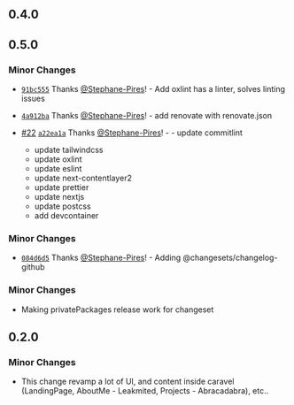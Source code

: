 ## 0.4.0

## 0.5.0

### Minor Changes

- [`91bc555`](https://github.com/Stephane-Pires/caravel/commit/91bc555d35030ebb9116afa4b18847941b0f119c) Thanks [@Stephane-Pires](https://github.com/Stephane-Pires)! - Add oxlint has a linter, solves linting issues

- [`4a912ba`](https://github.com/Stephane-Pires/caravel/commit/4a912ba9ec3fbaca166f86b13e61744d0daa5f72) Thanks [@Stephane-Pires](https://github.com/Stephane-Pires)! - add renovate with renovate.json

- [#22](https://github.com/Stephane-Pires/caravel/pull/22) [`a22ea1a`](https://github.com/Stephane-Pires/caravel/commit/a22ea1a27f355f67fed4daea3c4904858cacfbef) Thanks [@Stephane-Pires](https://github.com/Stephane-Pires)! - - update commitlint
  - update tailwindcss
  - update oxlint
  - update eslint
  - update next-contentlayer2
  - update prettier
  - update nextjs
  - update postcss
  - add devcontainer

### Minor Changes

- [`084d6d5`](https://github.com/Stephane-Pires/caravel/commit/084d6d5fd19a7050ca03785bfd3c36861245dfbe) Thanks [@Stephane-Pires](https://github.com/Stephane-Pires)! - Adding @changesets/changelog-github

### Minor Changes

- Making privatePackages release work for changeset

## 0.2.0

### Minor Changes

- This change revamp a lot of UI, and content inside caravel (LandingPage, AboutMe - Leakmited, Projects - Abracadabra), etc..
